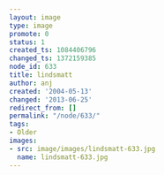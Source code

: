 ```yaml
---
layout: image
type: image
promote: 0
status: 1
created_ts: 1084406796
changed_ts: 1372159385
node_id: 633
title: lindsmatt
author: anj
created: '2004-05-13'
changed: '2013-06-25'
redirect_from: []
permalink: "/node/633/"
tags:
- Older
images:
- src: image/images/lindsmatt-633.jpg
  name: lindsmatt-633.jpg
---
```


